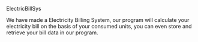 ElectricBillSys

We have made a Electricity Billing System, our program will calculate your electricity bill on the basis of your consumed units, you can even store and retrieve your bill data in our program.
